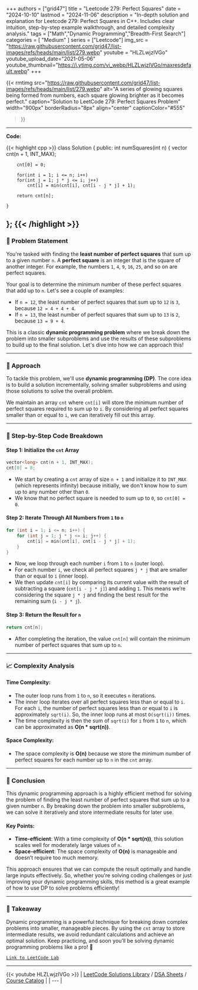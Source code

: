 
+++
authors = ["grid47"]
title = "Leetcode 279: Perfect Squares"
date = "2024-10-10"
lastmod = "2024-11-06"
description = "In-depth solution and explanation for Leetcode 279: Perfect Squares in C++. Includes clear intuition, step-by-step example walkthrough, and detailed complexity analysis."
tags = ["Math","Dynamic Programming","Breadth-First Search"]
categories = [
    "Medium"
]
series = ["Leetcode"]
img_src = "https://raw.githubusercontent.com/grid47/list-images/refs/heads/main/list/279.webp"
youtube = "HLZLwjzIVGo"
youtube_upload_date="2021-05-06"
youtube_thumbnail="https://i.ytimg.com/vi_webp/HLZLwjzIVGo/maxresdefault.webp"
+++


{{< rmtimg 
    src="https://raw.githubusercontent.com/grid47/list-images/refs/heads/main/list/279.webp" 
    alt="A series of glowing squares being formed from numbers, each square glowing brighter as it becomes perfect."
    caption="Solution to LeetCode 279: Perfect Squares Problem"
    width="900px"
    borderRadius="8px"
    align="center" 
    captionColor="#555"
>}}
---
**Code:**

{{< highlight cpp >}}
class Solution {
public:
    int numSquares(int n) {
        vector<long> cnt(n + 1, INT_MAX);

        cnt[0] = 0;

        for(int i = 1; i <= n; i++)
        for(int j = 1; j * j <= i; j++)
            cnt[i] = min(cnt[i], cnt[i - j * j] + 1);

        return cnt[n];

    }
};
{{< /highlight >}}
---

### 🚀 Problem Statement

You're tasked with finding the **least number of perfect squares** that sum up to a given number `n`. A **perfect square** is an integer that is the square of another integer. For example, the numbers `1`, `4`, `9`, `16`, `25`, and so on are perfect squares.

Your goal is to determine the minimum number of these perfect squares that add up to `n`. Let's see a couple of examples:
- If `n = 12`, the least number of perfect squares that sum up to `12` is `3`, because `12 = 4 + 4 + 4`.
- If `n = 13`, the least number of perfect squares that sum up to `13` is `2`, because `13 = 9 + 4`.

This is a classic **dynamic programming problem** where we break down the problem into smaller subproblems and use the results of these subproblems to build up to the final solution. Let's dive into how we can approach this!

---

### 🧠 Approach

To tackle this problem, we'll use **dynamic programming (DP)**. The core idea is to build a solution incrementally, solving smaller subproblems and using those solutions to solve the overall problem.

We maintain an array `cnt` where `cnt[i]` will store the minimum number of perfect squares required to sum up to `i`. By considering all perfect squares smaller than or equal to `i`, we can iteratively fill out this array.

---

### 🔨 Step-by-Step Code Breakdown

#### Step 1: Initialize the `cnt` Array
```cpp
vector<long> cnt(n + 1, INT_MAX);
cnt[0] = 0;
```
- We start by creating a `cnt` array of size `n + 1` and initialize it to `INT_MAX` (which represents infinity) because initially, we don't know how to sum up to any number other than `0`.
- We know that no perfect square is needed to sum up to `0`, so `cnt[0] = 0`.

#### Step 2: Iterate Through All Numbers from `1` to `n`
```cpp
for (int i = 1; i <= n; i++) {
    for (int j = 1; j * j <= i; j++) {
        cnt[i] = min(cnt[i], cnt[i - j * j] + 1);
    }
}
```
- Now, we loop through each number `i` from `1` to `n` (outer loop).
- For each number `i`, we check all perfect squares `j * j` that are smaller than or equal to `i` (inner loop).
- We then update `cnt[i]` by comparing its current value with the result of subtracting a square (`cnt[i - j * j]`) and adding `1`. This means we’re considering the square `j * j` and finding the best result for the remaining sum (`i - j * j`).

#### Step 3: Return the Result for `n`
```cpp
return cnt[n];
```
- After completing the iteration, the value `cnt[n]` will contain the minimum number of perfect squares that sum up to `n`.

---

### 📈 Complexity Analysis

#### Time Complexity:
- The outer loop runs from `1` to `n`, so it executes `n` iterations.
- The inner loop iterates over all perfect squares less than or equal to `i`. For each `i`, the number of perfect squares less than or equal to `i` is approximately `sqrt(i)`. So, the inner loop runs at most `O(sqrt(i))` times.
- The time complexity is then the sum of `sqrt(i)` for `i` from `1` to `n`, which can be approximated as **O(n * sqrt(n))**.

#### Space Complexity:
- The space complexity is **O(n)** because we store the minimum number of perfect squares for each number up to `n` in the `cnt` array.

---

### 🏁 Conclusion

This dynamic programming approach is a highly efficient method for solving the problem of finding the least number of perfect squares that sum up to a given number `n`. By breaking down the problem into smaller subproblems, we can solve it iteratively and store intermediate results for later use.

#### Key Points:
- **Time-efficient**: With a time complexity of **O(n * sqrt(n))**, this solution scales well for moderately large values of `n`.
- **Space-efficient**: The space complexity of **O(n)** is manageable and doesn’t require too much memory.

This approach ensures that we can compute the result optimally and handle large inputs effectively. So, whether you're solving coding challenges or just improving your dynamic programming skills, this method is a great example of how to use DP to solve problems efficiently!

---

### 🎯 Takeaway

Dynamic programming is a powerful technique for breaking down complex problems into smaller, manageable pieces. By using the `cnt` array to store intermediate results, we avoid redundant calculations and achieve an optimal solution. Keep practicing, and soon you’ll be solving dynamic programming problems like a pro! 🚀

[`Link to LeetCode Lab`](https://leetcode.com/problems/perfect-squares/description/)

---
{{< youtube HLZLwjzIVGo >}}
| [LeetCode Solutions Library](https://grid47.xyz/leetcode/) / [DSA Sheets](https://grid47.xyz/sheets/) / [Course Catalog](https://grid47.xyz/courses/) |
| --- |
